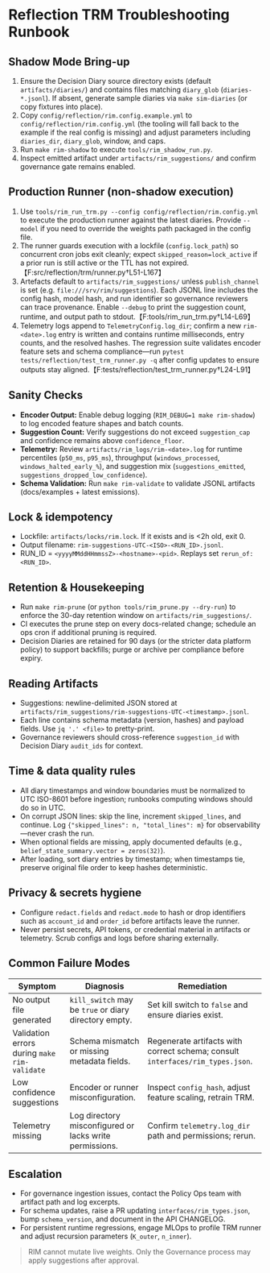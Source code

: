 # Reflection TRM Troubleshooting Runbook

## Shadow Mode Bring-up

1. Ensure the Decision Diary source directory exists (default `artifacts/diaries/`) and contains files matching `diary_glob` (`diaries-*.jsonl`). If absent, generate sample diaries via `make sim-diaries` (or copy fixtures into place).
2. Copy `config/reflection/rim.config.example.yml` to `config/reflection/rim.config.yml` (the tooling will fall back to the example if the real config is missing) and adjust parameters including `diaries_dir`, `diary_glob`, window, and caps.
3. Run `make rim-shadow` to execute `tools/rim_shadow_run.py`.
4. Inspect emitted artifact under `artifacts/rim_suggestions/` and confirm governance gate remains enabled.

## Production Runner (non-shadow execution)

1. Use `tools/rim_run_trm.py --config config/reflection/rim.config.yml` to execute the production runner against the latest diaries. Provide `--model` if you need to override the weights path packaged in the config file.
2. The runner guards execution with a lockfile (`config.lock_path`) so concurrent cron jobs exit cleanly; expect `skipped_reason=lock_active` if a prior run is still active or the TTL has not expired.【F:src/reflection/trm/runner.py†L51-L167】
3. Artefacts default to `artifacts/rim_suggestions/` unless `publish_channel` is set (e.g. `file:///srv/rim/suggestions`). Each JSONL line includes the config hash, model hash, and run identifier so governance reviewers can trace provenance. Enable `--debug` to print the suggestion count, runtime, and output path to stdout.【F:tools/rim_run_trm.py†L14-L69】
4. Telemetry logs append to `TelemetryConfig.log_dir`; confirm a new `rim-<date>.log` entry is written and contains runtime milliseconds, entry counts, and the resolved hashes. The regression suite validates encoder feature sets and schema compliance—run `pytest tests/reflection/test_trm_runner.py -q` after config updates to ensure outputs stay aligned.【F:tests/reflection/test_trm_runner.py†L24-L91】

## Sanity Checks

- **Encoder Output:** Enable debug logging (`RIM_DEBUG=1 make rim-shadow`) to log encoded feature shapes and batch counts.
- **Suggestion Count:** Verify suggestions do not exceed `suggestion_cap` and confidence remains above `confidence_floor`.
- **Telemetry:** Review `artifacts/rim_logs/rim-<date>.log` for runtime percentiles (`p50_ms`, `p95_ms`), throughput (`windows_processed`, `windows_halted_early_%`), and suggestion mix (`suggestions_emitted`, `suggestions_dropped_low_confidence`).
- **Schema Validation:** Run `make rim-validate` to validate JSONL artifacts (docs/examples + latest emissions).

## Lock & idempotency

- Lockfile: `artifacts/locks/rim.lock`. If it exists and is <2h old, exit 0.
- Output filename: `rim-suggestions-UTC-<ISO>-<RUN_ID>.jsonl`.
- RUN_ID = `<yyyyMMddHHmmssZ>-<hostname>-<pid>`. Replays set `rerun_of: <RUN_ID>`.

## Retention & Housekeeping

- Run `make rim-prune` (or `python tools/rim_prune.py --dry-run`) to enforce the 30-day retention window on `artifacts/rim_suggestions/`.
- CI executes the prune step on every docs-related change; schedule an ops cron if additional pruning is required.
- Decision Diaries are retained for 90 days (or the stricter data platform policy) to support backfills; purge or archive per compliance before expiry.

## Reading Artifacts

- Suggestions: newline-delimited JSON stored at `artifacts/rim_suggestions/rim-suggestions-UTC-<timestamp>.jsonl`.
- Each line contains schema metadata (version, hashes) and payload fields. Use `jq '.' <file>` to pretty-print.
- Governance reviewers should cross-reference `suggestion_id` with Decision Diary `audit_ids` for context.

## Time & data quality rules

- All diary timestamps and window boundaries must be normalized to UTC ISO-8601 before ingestion; runbooks computing windows should do so in UTC.
- On corrupt JSON lines: skip the line, increment `skipped_lines`, and continue. Log `{"skipped_lines": n, "total_lines": m}` for observability—never crash the run.
- When optional fields are missing, apply documented defaults (e.g., `belief_state_summary.vector = zeros(32)`).
- After loading, sort diary entries by timestamp; when timestamps tie, preserve original file order to keep hashes deterministic.

## Privacy & secrets hygiene

- Configure `redact.fields` and `redact.mode` to hash or drop identifiers such as `account_id` and `order_id` before artifacts leave the runner.
- Never persist secrets, API tokens, or credential material in artifacts or telemetry. Scrub configs and logs before sharing externally.

## Common Failure Modes

| Symptom | Diagnosis | Remediation |
| --- | --- | --- |
| No output file generated | `kill_switch` may be `true` or diary directory empty. | Set kill switch to `false` and ensure diaries exist. |
| Validation errors during `make rim-validate` | Schema mismatch or missing metadata fields. | Regenerate artifacts with correct schema; consult `interfaces/rim_types.json`. |
| Low confidence suggestions | Encoder or runner misconfiguration. | Inspect `config_hash`, adjust feature scaling, retrain TRM. |
| Telemetry missing | Log directory misconfigured or lacks write permissions. | Confirm `telemetry.log_dir` path and permissions; rerun. |

## Escalation

- For governance ingestion issues, contact the Policy Ops team with artifact path and log excerpts.
- For schema updates, raise a PR updating `interfaces/rim_types.json`, bump `schema_version`, and document in the API CHANGELOG.
- For persistent runtime regressions, engage MLOps to profile TRM runner and adjust recursion parameters (`K_outer`, `n_inner`).

> RIM cannot mutate live weights. Only the Governance process may apply suggestions after approval.

